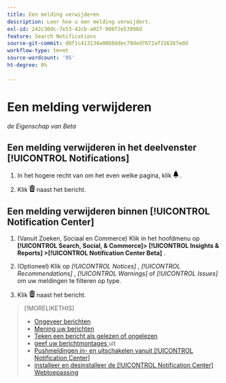 ```yaml
---
title: Een melding verwijderen
description: Leer hoe u een melding verwijdert.
exl-id: 242c30dc-7e53-42cb-a027-908f2e53998d
feature: Search Notifications
source-git-commit: d0f1c413134a0868ddec79ded7672af316267edd
workflow-type: tm+mt
source-wordcount: '95'
ht-degree: 0%

---
```


# Een melding verwijderen

*de Eigenschap van Beta*

## Een melding verwijderen in het deelvenster [!UICONTROL Notifications]

1. In het hogere recht van om het even welke pagina, klik ![&#128279;](/help/search-social-commerce/assets/notifications-panel.png " Meldingen ") .

1. Klik ![ Schrapping ](/help/search-social-commerce/assets/delete.png " ") naast het bericht.

## Een melding verwijderen binnen [!UICONTROL Notification Center]

1. (Vanuit Zoeken, Sociaal en Commerce) Klik in het hoofdmenu op **[!UICONTROL Search, Social, & Commerce]> [!UICONTROL Insights & Reports] >[!UICONTROL Notification Center Beta]** .

1. (Optioneel) Klik op *[!UICONTROL Notices]* , *[!UICONTROL Recommendations]* , *[!UICONTROL Warnings]* of *[!UICONTROL Issues]* om uw meldingen te filteren op type.

1. Klik ![ Schrapping ](/help/search-social-commerce/assets/delete.png " ") naast het bericht.

>[!MORELIKETHIS]
>
>* [ Ongeveer berichten ](/help/search-social-commerce/notifications/notification-about.md)
>* [ Mening uw berichten ](notification-view.md)
>* [ Teken een bericht als gelezen of ongelezen ](notification-mark-read-unread.md)
>* [ geef uw berichtmontages ](notification-edit.md) uit
>* [ Pushmeldingen in- en uitschakelen vanuit [!UICONTROL Notification Center]](notifications-push-enable-disable.md)
>* [ installeer en desinstalleer de [!UICONTROL Notification Center] Webtoepassing ](notification-app-install-uninstall.md)
